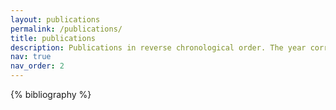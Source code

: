 ```yaml
---
layout: publications
permalink: /publications/
title: publications
description: Publications in reverse chronological order. The year corresponds to the last paper update. Click on a paper's title to access its abstract and PDF.
nav: true
nav_order: 2
---
```


<!-- _pages/publications.md -->
<div class="publications">

{% bibliography %}

</div>
